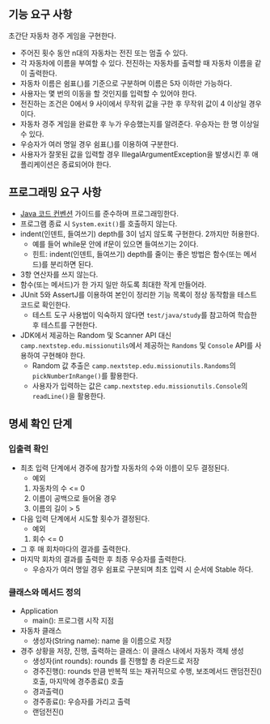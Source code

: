 ## 기능 요구 사항
초간단 자동차 경주 게임을 구현한다.

- 주어진 횟수 동안 n대의 자동차는 전진 또는 멈출 수 있다.
- 각 자동차에 이름을 부여할 수 있다. 전진하는 자동차를 출력할 때 자동차 이름을 같이 출력한다.
- 자동차 이름은 쉼표(,)를 기준으로 구분하며 이름은 5자 이하만 가능하다.
- 사용자는 몇 번의 이동을 할 것인지를 입력할 수 있어야 한다.
- 전진하는 조건은 0에서 9 사이에서 무작위 값을 구한 후 무작위 값이 4 이상일 경우이다.
- 자동차 경주 게임을 완료한 후 누가 우승했는지를 알려준다. 우승자는 한 명 이상일 수 있다.
- 우승자가 여러 명일 경우 쉼표(,)를 이용하여 구분한다.
- 사용자가 잘못된 값을 입력할 경우 IllegalArgumentException을 발생시킨 후 애플리케이션은 종료되어야 한다.
## 프로그래밍 요구 사항
- [Java 코드 컨벤션](https://github.com/woowacourse/woowacourse-docs/tree/master/styleguide/java) 가이드를 준수하며 프로그래밍한다.
- 프로그램 종료 시 `System.exit()`를 호출하지 않는다.
- indent(인덴트, 들여쓰기) depth를 3이 넘지 않도록 구현한다. 2까지만 허용한다.
    - 예를 들어 while문 안에 if문이 있으면 들여쓰기는 2이다.
    - 힌트: indent(인덴트, 들여쓰기) depth를 줄이는 좋은 방법은 함수(또는 메서드)를 분리하면 된다.
- 3항 연산자를 쓰지 않는다.
- 함수(또는 메서드)가 한 가지 일만 하도록 최대한 작게 만들어라.
- JUnit 5와 AssertJ를 이용하여 본인이 정리한 기능 목록이 정상 동작함을 테스트 코드로 확인한다.
    - 테스트 도구 사용법이 익숙하지 않다면 `test/java/study`를 참고하여 학습한 후 테스트를 구현한다.
- JDK에서 제공하는 Random 및 Scanner API 대신 `camp.nextstep.edu.missionutils`에서 제공하는 `Randoms` 및 `Console` API를 사용하여 구현해야 한다.
    - Random 값 추출은 `camp.nextstep.edu.missionutils.Randoms`의 `pickNumberInRange()`를 활용한다.
    - 사용자가 입력하는 값은 `camp.nextstep.edu.missionutils.Console`의 `readLine()`을 활용한다.

## 명세 확인 단계
### 입출력 확인
- 최초 입력 단계에서 경주에 참가할 자동차의 수와 이름이 모두 결정된다.
  - 예외
  1. 자동차의 수 <= 0
  2. 이름이 공백으로 들어올 경우
  3. 이름의 길이 > 5
- 다음 입력 단계에서 시도할 횟수가 결정된다.
  - 예외
  1. 회수 <= 0
- 그 후 매 회차마다의 결과를 출력한다.
- 마지막 회차의 결과를 출력한 후 최종 우승자를 출력한다.
  - 우승자가 여러 명일 경우 쉼표로 구분되며 최초 입력 시 순서에 Stable 하다.

### 클래스와 메서드 정의
- Application
  - main(): 프로그램 시작 지점  
- 자동차 클래스
  - 생성자(String name): name 을 이름으로 저장
- 경주 상황을 저장, 진행, 출력하는 클래스: 이 클래스 내에서 자동차 객체 생성
  - 생성자(int rounds): rounds 를 진행할 총 라운드로 저장
  - 경주진행(): rounds 만큼 반복적 또는 재귀적으로 수행, 보조메서드 랜덤전진() 호출, 마지막에 경주종료() 호출
  - 경과출력()
  - 경주종료(): 우승자를 가리고 출력 
  - 랜덤전진()